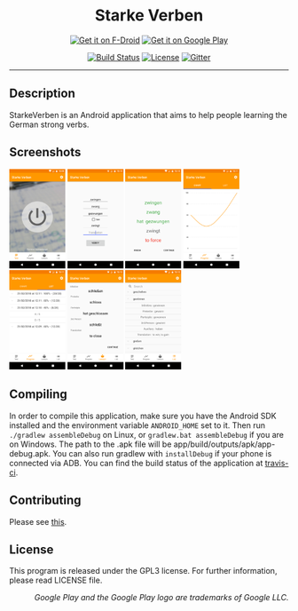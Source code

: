 <h1 align="center">Starke Verben</h1>

<p align="center">
    <a href="https://f-droid.org/app/org.sw24softwares.starkeverben"><img src="https://f-droid.org/badge/get-it-on.png"
       alt="Get it on F-Droid"
       height="80"></a>
    <a href="https://play.google.com/store/apps/details?id=org.sw24softwares.starkeverben"><img src="https://cdn.rawgit.com/steverichey/google-play-badge-svg/266d2b2d/img/en_get.svg"
       alt="Get it on Google Play"
       height="80"></a>
</p>

<p align="center">
    <a href="https://travis-ci.org/Sw24Softwares/StarkeVerben"><img src="https://travis-ci.org/Sw24Softwares/StarkeVerben.svg?branch=master" alt="Build Status"></a>
    <a href="https://github.com/Sw24Softwares/StarkeVerben/blob/master/LICENSE"><img src="https://img.shields.io/badge/License-GPL_v3.0-blue.svg" alt="License"></a>
    <a href="https://gitter.im/Sw24Softwares/StarkeVerben?utm_source=badge&utm_medium=badge&utm_campaign=pr-badge"><img src="https://badges.gitter.im/Sw24Softwares/StarkeVerben.svg" alt="Gitter"></a>
</p>

---

## Description
StarkeVerben is an Android application that aims to help people learning the German strong verbs.

## Screenshots
<img src="repoFiles/1.png" width="20%"> <img src="repoFiles/2.png" width="20%">
<img src="repoFiles/3.png" width="20%">
<img src="repoFiles/4.png" width="20%">
<img src="repoFiles/5.png" width="20%">
<img src="repoFiles/6.png" width="20%">
<img src="repoFiles/7.png" width="20%">

## Compiling
In order to compile this application, make sure you have the Android SDK installed and the environment variable `ANDROID_HOME` set to it. Then run `./gradlew assembleDebug` on Linux, or `gradlew.bat assembleDebug` if you are on Windows. The path to the .apk file will be app/build/outputs/apk/app-debug.apk. You can also run gradlew with `installDebug` if your phone is connected via ADB. You can find the build status of the application at [travis-ci](https://travis-ci.org).

## Contributing
Please see [this](https://github.com/Sw24Softwares/StarkeVerben/blob/master/CONTRIBUTING.md).

## License
This program is released under the GPL3 license. For further information, please read LICENSE file.

<sub><p align="right">
*Google Play and the Google Play logo are trademarks of Google LLC.*
</p></sub>

